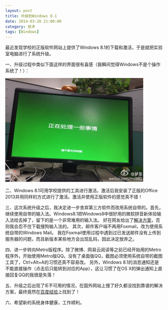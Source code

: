 ```yaml
---
layout: post
title: 升级到Windows 8.1
date: 2014-03-28 21:00:00
category: 技术
tags: [Windows]
---
```



最近发现学校的正版软件网站上提供了Windows 8.1的下载和激活，于是就把实验室电脑进行了系统升级。
<!--more-->

一、升级过程中类似下面这样的界面很有喜感（我瞬间觉得Windows不是个操作系统了！）：

![](/images/2014-03-28-windows-is-doing-something.jpg)

二、Windows 8.1可用学校提供的工具进行激活。激活后我安装了正版的Office 2013并用同样的方式进行了激活。激活并使用正版软件的感觉真不错！

三、这次系统升级之后，我决定进一步舍弃第三方软件而改用系统自带的。首先，继续使用自带的输入法。Windows8.1把Windows8中很好用的微软拼音新体验输入法给去掉了，留下的是一个非常难用的输入法。
好在网友给出了[解决方案](http://mspyforever.codeplex.com/)，否则我会忍不住下载搜狗输入法的。
其次，邮件客户端不再用Foxmail，改为使用系统自带的Windows Mail。
我在Foxmail使用过程中遇到过已发送邮件没有上传到服务器的问题，而且新版本某些地方会出现乱码，因此决定放弃之。

四、进一步转向Metro版程序。除了微博、网易云阅读等之前已经开始用的Metro程序外，开始使用Metro版QQ。没有了桌面版QQ，截图必须使用系统自带的截图工具了，Ctrl+Alt+A的习惯还真不容易改。
另外，Windows 8.1的消息通知还是不能直接操作（点击后只能转到对应的App），这让习惯了在OS X的弹出通知上直接回复QQ的我很是失落！

五、升级之后出现了IE不可用的情况，在国外网站上搜了好久都没找到靠谱的解决方案，最终竟然在[百度经验](http://jingyan.baidu.com/article/574c5219ca6bed6c8d9dc13b.html)上找到了！

六、希望新的系统身体健康，工作顺利。
